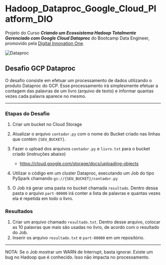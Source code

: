 # Hadoop_Dataproc_Google_Cloud_Platform_DIO

Projeto do Curso __*Criando um Ecossistema Hadoop Totalmente Gerenciado com Google Cloud Dataproc*__ do Bootcamp Data Engineer, promovido pela [Digital Innovation One](https://web.digitalinnovation.one/home).

![Dataproc](https://miro.medium.com/max/600/0*e0CbYZreCrhIBQGg.png)


## Desafio GCP Dataproc

O desafio consiste em efetuar um processamento de dados utilizando o produto Dataproc do GCP. Esse processamento irá simplesmente efetuar a contagem das palavras de um livro (arquivo de texto) e informar quantas vezes cada palavra aparece no mesmo.

---

### Etapas do Desafio

1. Criar um bucket no Cloud Storage
1. Atualizar o arquivo ```contador.py``` com o nome do Bucket criado nas linhas que contém ```{SEU_BUCKET}```.
1. Fazer o upload dos arquivos ```contador.py``` e ```livro.txt``` para o bucket criado (instruções abaixo)
    - https://cloud.google.com/storage/docs/uploading-objects

1. Utilizar o código em um cluster Dataproc, executando um Job do tipo PySpark chamando ```gs://{SEU_BUCKET}/contador.py```
1. O Job irá gerar uma pasta no bucket chamada ```resultado```. Dentro dessa pasta o arquivo ```part-00000``` irá conter a lista de palavras e quantas vezes ela é repetida em todo o livro.

### Resultados

1. Criar um arquivo chamado ```resultado.txt```. Dentro desse arquivo, colocar as 10 palavras que mais são usadas no livro, de acordo com o resultado do Job.
1. Inserir os arquivo ```resultado.txt``` e ```part-00000``` em um repositório.

---

NOTA: Se o Job mostrar um WARN de Interrupt, basta ignorar. Existe um bug no Hadoop que é conhecido. Isso não impacta no processamento.
